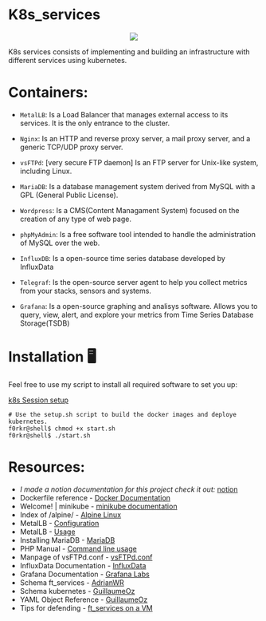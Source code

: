 # K8s_services
<center><img src='https://camo.githubusercontent.com/6171898673c3f84e17e032036cd659446bf105ce6d2923e97a13b4bf3c5d6b4f/68747470733a2f2f64333377756272666b69306c36382e636c6f756466726f6e742e6e65742f656234653431663263626130636263386431313966386430656232626436393335636237386663382f62613764362f696d616765732f636f6d6d756e6974792f6b756265726e657465732d636f6d6d756e6974792d66696e616c2d30322e6a7067'/></center>

K8s services consists of implementing and building an infrastructure with different services using kubernetes.


# Containers:
- ```MetalLB```: Is a Load Balancer that manages external access to its services. It is the only entrance to the cluster.

- ```Nginx```: Is an HTTP and reverse proxy server, a mail proxy server, and a generic TCP/UDP proxy server.

- ```vsFTPd```: [very secure FTP daemon] Is an FTP server for Unix-like system, including Linux.

- ```MariaDB```: Is a database management system derived from MySQL with a GPL (General Public License).

- ```Wordpress```: Is a CMS(Content Managament System) focused on the creation of any type of web page.

- ```phpMyAdmin```: Is a free software tool intended to handle the administration of MySQL over the web.

- ```InfluxDB```: Is a open-source time series database developed by InfluxData

- ```Telegraf```: Is the open-source server agent to help you collect metrics from your stacks, sensors and systems.

- ```Grafana```: Is a open-source graphing and analisys software. Allows you to query, view, alert, and explore your metrics from Time Series Database Storage(TSDB)

# Installation 🖥

Feel free to use my script to install all required software to set you up:

[k8s Session setup](https://github.com/f0rkr/k8s-42-session-setup)

```
# Use the setup.sh script to build the docker images and deploye kubernetes.
f0rkr@shell$ chmod +x start.sh
f0rkr@shell$ ./start.sh 
```

# Resources:
   - *I made a notion documentation for this project check it out:* [notion](https://www.notion.so/Docker-k8s-resources-5d89599a520b479e8f18487aa3e537a3)
   - Dockerfile reference - [Docker Documentation](https://docs.docker.com/engine/reference/builder/)
   - Welcome! | minikube - [minikube documentation](https://minikube.sigs.k8s.io/docs/)
   - Index of /alpine/ - [Alpine Linux](https://dl-cdn.alpinelinux.org/alpine/)
   - MetalLB - [Configuration](https://metallb.universe.tf/configuration/)
   - MetalLB - [Usage](https://metallb.universe.tf/usage/)
   - Installing MariaDB - [MariaDB](https://mariadb.com/kb/en/getting-installing-and-upgrading-mariadb/)
   - PHP Manual - [Command line usage](https://www.php.net/manual/en/features.commandline.options.php)
   - Manpage of vsFTPd.conf - [vsFTPd.conf](http://vsftpd.beasts.org/vsftpd_conf.html)
   - InfluxData Documentation - [InfluxData](https://docs.influxdata.com/)
   - Grafana Documentation - [Grafana Labs](https://grafana.com/docs/grafana/latest/)
   - Schema ft_services - [AdrianWR](https://github.com/AdrianWR/ft_services/blob/master/srcs/ft_services.png)
   - Schema kubernetes - [GuillaumeOz](https://github.com/GuillaumeOz/42_Ft_services/blob/master/assets/schema_ft_services.jpg)
   - YAML Object Reference - [GuillaumeOz](https://github.com/GuillaumeOz/42_Ft_services/blob/master/doc/yaml_files.md)
   - Tips for defending - [ft_services on a VM](https://www.notion.so/Ft_services-VM-852d4f9b0d9a42c1a2de921e4a2ac417)
